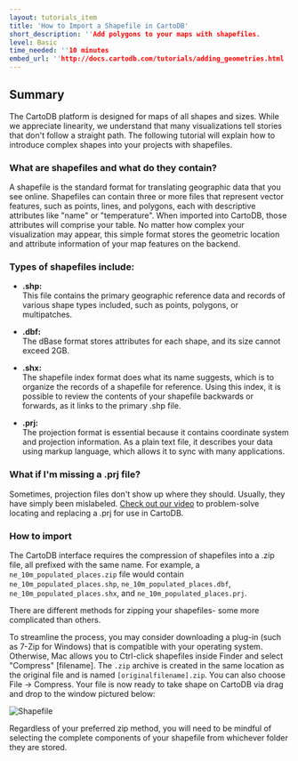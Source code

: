 ```yaml
---
layout: tutorials_item
title: 'How to Import a Shapefile in CartoDB'
short_description: ''Add polygons to your maps with shapefiles.
level: Basic
time_needed: ''10 minutes
embed_url: ''http://docs.cartodb.com/tutorials/adding_geometries.html
---
```


## Summary

The CartoDB platform is designed for maps of all shapes and sizes. While we appreciate linearity, we understand that many visualizations tell stories that don't follow a straight path. The following tutorial will explain how to introduce complex shapes into your projects with shapefiles.

### What are shapefiles and what do they contain?

A shapefile is the standard format for translating geographic data that you see online. Shapefiles can contain three or more files that represent vector features, such as points, lines, and polygons, each with descriptive attributes like "name" or "temperature". When imported into CartoDB, those attributes will comprise your table. No matter how complex your visualization may appear, this simple format stores the geometric location and attribute information of your map features on the backend.

### Types of shapefiles include:

- **.shp:**  
  This file contains the primary geographic reference data and records of various shape types included, such as points, polygons, or multipatches.

- **.dbf:**  
  The dBase format stores attributes for each shape, and its size cannot exceed 2GB.

- **.shx:**  
  The shapefile index format does what its name suggests, which is to organize the records of a shapefile for reference. Using this index, it is possible to review the contents of your shapefile backwards or forwards, as it links to the primary .shp file.

- **.prj:**  
  The projection format is essential because it contains coordinate system and projection information. As a plain text file, it describes your data using markup language, which allows it to sync with many applications.

### What if I'm missing a .prj file?

Sometimes, projection files don't show up where they should. Usually, they have simply been mislabeled. [Check out our video](http://vimeo.com/100105202) to problem-solve locating and replacing a .prj for use in CartoDB.

### How to import

The CartoDB interface requires the compression of shapefiles into a .zip file, all prefixed with the same name. For example, a `ne_10m_populated_places.zip` file would contain `ne_10m_populated_places.shp`, `ne_10m_populated_places.dbf`, `ne_10m_populated_places.shx`, and `ne_10m_populated_places.prj`.

There are different methods for zipping your shapefiles- some more complicated than others.

To streamline the process, you may consider downloading a plug-in (such as 7-Zip for Windows) that is compatible with your operating system. Otherwise, Mac allows you to Ctrl-click shapefiles inside Finder and select "Compress" [filename]. The `.zip` archive is created in the same location as the original file and is named `[originalfilename].zip`. You can also choose File → Compress. Your file is now ready to take shape on CartoDB via drag and drop to the window pictured below:

<p class="wrap-border"><img src="{{ '/img/layout/tutorials/import_shapefile_in_cartodb/img1.png' | prepend: site.baseurl }}" alt="Shapefile" /></p>

Regardless of your preferred zip method, you will need to be mindful of selecting the complete components of your shapefile from whichever folder they are stored.
